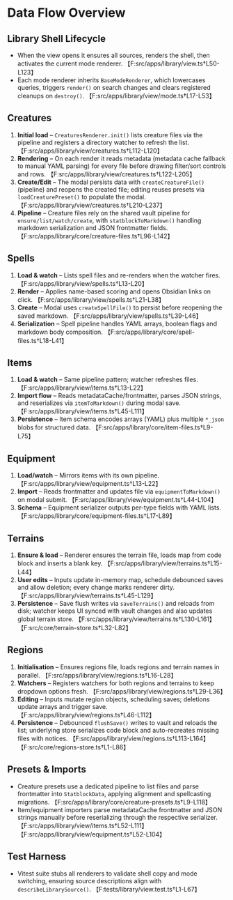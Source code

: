 # Data Flow Overview

## Library Shell Lifecycle
- When the view opens it ensures all sources, renders the shell, then activates the current mode renderer. 【F:src/apps/library/view.ts†L50-L123】
- Each mode renderer inherits `BaseModeRenderer`, which lowercases queries, triggers `render()` on search changes and clears registered cleanups on `destroy()`. 【F:src/apps/library/view/mode.ts†L17-L53】

## Creatures
1. **Initial load** – `CreaturesRenderer.init()` lists creature files via the pipeline and registers a directory watcher to refresh the list. 【F:src/apps/library/view/creatures.ts†L112-L120】
2. **Rendering** – On each render it reads metadata (metadata cache fallback to manual YAML parsing) for every file before drawing filter/sort controls and rows. 【F:src/apps/library/view/creatures.ts†L122-L205】
3. **Create/Edit** – The modal persists data with `createCreatureFile()` (pipeline) and reopens the created file; editing reuses presets via `loadCreaturePreset()` to populate the modal. 【F:src/apps/library/view/creatures.ts†L210-L237】
4. **Pipeline** – Creature files rely on the shared vault pipeline for `ensure/list/watch/create`, with `statblockToMarkdown()` handling markdown serialization and JSON frontmatter fields. 【F:src/apps/library/core/creature-files.ts†L96-L142】

## Spells
1. **Load & watch** – Lists spell files and re-renders when the watcher fires. 【F:src/apps/library/view/spells.ts†L13-L20】
2. **Render** – Applies name-based scoring and opens Obsidian links on click. 【F:src/apps/library/view/spells.ts†L21-L38】
3. **Create** – Modal uses `createSpellFile()` to persist before reopening the saved markdown. 【F:src/apps/library/view/spells.ts†L39-L46】
4. **Serialization** – Spell pipeline handles YAML arrays, boolean flags and markdown body composition. 【F:src/apps/library/core/spell-files.ts†L18-L41】

## Items
1. **Load & watch** – Same pipeline pattern; watcher refreshes files. 【F:src/apps/library/view/items.ts†L13-L22】
2. **Import flow** – Reads metadataCache/frontmatter, parses JSON strings, and reserializes via `itemToMarkdown()` during modal save. 【F:src/apps/library/view/items.ts†L45-L111】
3. **Persistence** – Item schema encodes arrays (YAML) plus multiple `*_json` blobs for structured data. 【F:src/apps/library/core/item-files.ts†L9-L75】

## Equipment
1. **Load/watch** – Mirrors items with its own pipeline. 【F:src/apps/library/view/equipment.ts†L13-L22】
2. **Import** – Reads frontmatter and updates file via `equipmentToMarkdown()` on modal submit. 【F:src/apps/library/view/equipment.ts†L44-L104】
3. **Schema** – Equipment serializer outputs per-type fields with YAML lists. 【F:src/apps/library/core/equipment-files.ts†L17-L89】

## Terrains
1. **Ensure & load** – Renderer ensures the terrain file, loads map from code block and inserts a blank key. 【F:src/apps/library/view/terrains.ts†L15-L44】
2. **User edits** – Inputs update in-memory map, schedule debounced saves and allow deletion; every change marks renderer dirty. 【F:src/apps/library/view/terrains.ts†L45-L129】
3. **Persistence** – Save flush writes via `saveTerrains()` and reloads from disk; watcher keeps UI synced with vault changes and also updates global terrain store. 【F:src/apps/library/view/terrains.ts†L130-L161】【F:src/core/terrain-store.ts†L32-L82】

## Regions
1. **Initialisation** – Ensures regions file, loads regions and terrain names in parallel. 【F:src/apps/library/view/regions.ts†L16-L28】
2. **Watchers** – Registers watchers for both regions and terrains to keep dropdown options fresh. 【F:src/apps/library/view/regions.ts†L29-L36】
3. **Editing** – Inputs mutate region objects, scheduling saves; deletions update arrays and trigger save. 【F:src/apps/library/view/regions.ts†L46-L112】
4. **Persistence** – Debounced `flushSave()` writes to vault and reloads the list; underlying store serializes code block and auto-recreates missing files with notices. 【F:src/apps/library/view/regions.ts†L113-L164】【F:src/core/regions-store.ts†L1-L86】

## Presets & Imports
- Creature presets use a dedicated pipeline to list files and parse frontmatter into `StatblockData`, applying alignment and spellcasting migrations. 【F:src/apps/library/core/creature-presets.ts†L9-L118】
- Item/equipment importers parse metadataCache frontmatter and JSON strings manually before reserializing through the respective serializer. 【F:src/apps/library/view/items.ts†L52-L111】【F:src/apps/library/view/equipment.ts†L52-L104】

## Test Harness
- Vitest suite stubs all renderers to validate shell copy and mode switching, ensuring source descriptions align with `describeLibrarySource()`. 【F:tests/library/view.test.ts†L1-L67】
